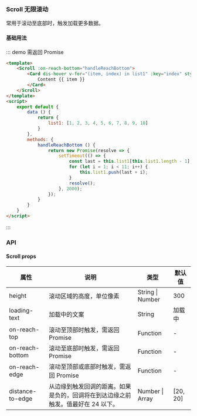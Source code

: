 ### Scroll 无限滚动
常用于滚动至底部时，触发加载更多数据。
#### 基础用法
::: demo 需返回 Promise
```html
<template>
    <Scroll :on-reach-bottom="handleReachBottom">
        <Card dis-hover v-for="(item, index) in list1" :key="index" style="margin: 32px 0">
            Content {{ item }}
        </Card>
    </Scroll>
</template>
<script>
    export default {
        data () {
            return {
                list1: [1, 2, 3, 4, 5, 6, 7, 8, 9, 10]
            }
        },
        methods: {
            handleReachBottom () {
                return new Promise(resolve => {
                    setTimeout(() => {
                        const last = this.list1[this.list1.length - 1];
                        for (let i = 1; i < 11; i++) {
                            this.list1.push(last + i);
                        }
                        resolve();
                    }, 2000);
                });
            }
        }
    }
</script>
```
:::
### API
#### Scroll props
<table>
  <thead>
    <tr>
      <th>属性</th>
      <th>说明</th>
      <th>类型</th>
      <th>默认值</th>
    </tr>
  </thead>
  <tbody>
    <tr>
      <td>height</td>
      <td>滚动区域的高度，单位像素</td>
      <td>String | Number</td>
      <td>300</td>
    </tr>
    <tr>
      <td>loading-text</td>
      <td>加载中的文案</td>
      <td>String</td>
      <td>加载中</td>
    </tr>
    <tr>
      <td>on-reach-top</td>
      <td>滚动至顶部时触发，需返回 Promise</td>
      <td>Function</td>
      <td>-</td>
    </tr>
    <tr>
      <td>on-reach-bottom</td>
      <td>滚动至底部时触发，需返回 Promise</td>
      <td>Function</td>
      <td>-</td>
    </tr>
    <tr>
      <td>on-reach-edge</td>
      <td>滚动至顶部或底部时触发，需返回 Promise</td>
      <td>Function</td>
      <td>-</td>
    </tr>
    <tr>
      <td>distance-to-edge</td>
      <td>从边缘到触发回调的距离。如果是负的，回调将在到达边缘之前触发。值最好在 24 以下。</td>
      <td>Number | Array</td>
      <td>[20, 20]</td>
    </tr>
  </tbody>
</table>
